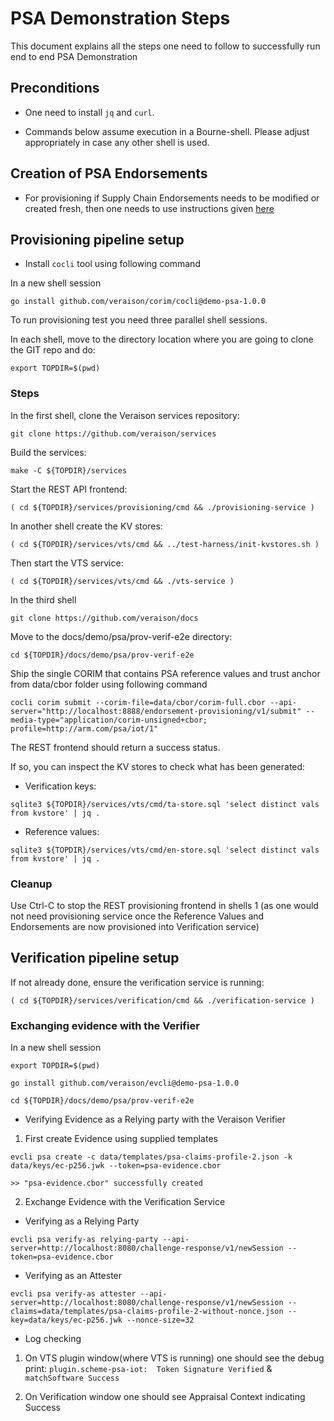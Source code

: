 # PSA Demonstration Steps

This document explains all the steps one need to follow to successfully run
end to end PSA Demonstration

## Preconditions

* One need to install `jq` and `curl`.

* Commands below assume execution in a Bourne-shell. Please adjust appropriately in case any other shell is used.

## Creation of PSA Endorsements

* For provisioning if Supply Chain Endorsements needs to be modified or created fresh, then one needs to use instructions given [here](./COCLI_README.md)

## Provisioning pipeline setup

* Install `cocli` tool using following command

In a new shell session

```shell
go install github.com/veraison/corim/cocli@demo-psa-1.0.0
```

To run provisioning test you need three parallel shell sessions.

In each shell, move to the directory location where you are going to clone the GIT repo and do:

```shell
export TOPDIR=$(pwd)
```

### Steps

In the first shell, clone the Veraison services repository:

```shell
git clone https://github.com/veraison/services
```

Build the services:

```shell
make -C ${TOPDIR}/services
```

Start the REST API frontend:

```shell
( cd ${TOPDIR}/services/provisioning/cmd && ./provisioning-service )
```

In another shell create the KV stores:

```shell
( cd ${TOPDIR}/services/vts/cmd && ../test-harness/init-kvstores.sh )
````

Then start the VTS service:

```shell
( cd ${TOPDIR}/services/vts/cmd && ./vts-service )
```

In the third shell

```shell
git clone https://github.com/veraison/docs
```

Move to the docs/demo/psa/prov-verif-e2e directory:

```shell
cd ${TOPDIR}/docs/demo/psa/prov-verif-e2e
```

Ship the single CORIM that contains PSA reference values and trust anchor from data/cbor folder using following command

```shell
cocli corim submit --corim-file=data/cbor/corim-full.cbor --api-server="http://localhost:8888/endorsement-provisioning/v1/submit" --media-type="application/corim-unsigned+cbor; profile=http://arm.com/psa/iot/1"
```

The REST frontend should return a success status.

If so, you can inspect the KV stores to check what has been generated:

* Verification keys:

```shell
sqlite3 ${TOPDIR}/services/vts/cmd/ta-store.sql 'select distinct vals from kvstore' | jq .
```

* Reference values:

```shell
sqlite3 ${TOPDIR}/services/vts/cmd/en-store.sql 'select distinct vals from kvstore' | jq .
```

### Cleanup

Use Ctrl-C to stop the REST provisioning frontend in shells 1 (as one 
would not need provisioning service once the Reference Values and
Endorsements are now provisioned into Verification service)

## Verification pipeline setup

If not already done, ensure the verification service is running:

```shell
( cd ${TOPDIR}/services/verification/cmd && ./verification-service )
```
### Exchanging evidence with the Verifier

In a new shell session

```shell
export TOPDIR=$(pwd)
```

```shell
go install github.com/veraison/evcli@demo-psa-1.0.0
```

```shell
cd ${TOPDIR}/docs/demo/psa/prov-verif-e2e
```

* Verifying Evidence as a Relying party with the Veraison Verifier

1. First create Evidence using supplied templates

```shell
evcli psa create -c data/templates/psa-claims-profile-2.json -k data/keys/ec-p256.jwk --token=psa-evidence.cbor
```
` >> "psa-evidence.cbor" successfully created `

2. Exchange Evidence with the Verification Service

* Verifying as a Relying Party

```shell
evcli psa verify-as relying-party --api-server=http://localhost:8080/challenge-response/v1/newSession --token=psa-evidence.cbor
```

* Verifying as an Attester

```shell
evcli psa verify-as attester --api-server=http://localhost:8080/challenge-response/v1/newSession --claims=data/templates/psa-claims-profile-2-without-nonce.json --key=data/keys/ec-p256.jwk --nonce-size=32
```

* Log checking

1. On VTS plugin window(where VTS is running) one should see the debug print: `plugin.scheme-psa-iot:  Token Signature Verified` & `matchSoftware Success` 

2. On Verification window one should see Appraisal Context indicating Success
